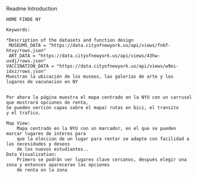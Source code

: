 Readme Introduction

    HOME FINDE NY

    Keywords:
    
    *Description of the datasets and function design
     MUSEUMS_DATA = "https://data.cityofnewyork.us/api/views/fn6f-htvy/rows.json"
     ART_DATA = "https://data.cityofnewyork.us/api/views/43hw-uvdj/rows.json"
    VACCINATION_DATA = "https://data.cityofnewyork.us/api/views/w9ei-idxz/rows.json"
    Muestran la ubicación de los museos, las galerías de arte y los lugares de vacunacion en NY


    Por ahora la página muestra el mapa centrado en la NYU con un carrusel que mostrará opciones de renta,
    Se pueden ver(con capas sobre el mapa) rutas en bici, el transito 
    y el trafico.

    Map View:
        Mapa centrado en la NYU con un marcador, en el que se pueden marcar lugares de interes para
        que la eleccion de un lugar para rentar se adapte con facilidad a las necesidades y deseos 
        de los nuevos estudiantes..
    Data Visualization:
        Primero se podrán ver lugares clave cercanos, después elegir una zona y entonces apareceran las opciones
        de renta en la zona

    
